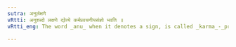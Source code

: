```yaml
---
sutra: अनुर्लक्षणे
vRtti: अनुशब्दो लक्षणे द्योत्ये कर्मप्रवचनीयसंज्ञो भवति ॥
vRtti_eng: The word _anu_ when it denotes a sign, is called _karma_-_pravachaniya_.

---
```

